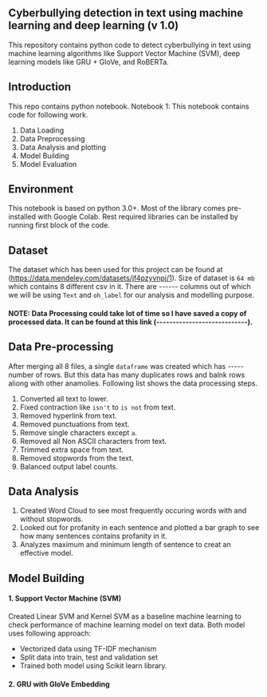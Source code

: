 ## Cyberbullying detection in text using machine learning and deep learning (v 1.0)
This repository contains python code to detect cyberbullying in text using machine learning algorithms like Support Vector Machine  (SVM), deep learning models like GRU + GloVe, and RoBERTa.

## Introduction
This repo contains python notebook.
Notebook 1: This notebook contains code for following work.
1. Data Loading
2. Data Preprocessing
3. Data Analysis and plotting
4. Model Building
5. Model Evaluation

## Environment
This notebook is based on python 3.0+. Most of the library comes pre-installed with Google Colab. Rest required libraries can be installed by running first block of the code.

## Dataset
The dataset which has been used for this project can be found at (https://data.mendeley.com/datasets/jf4pzyvnpj/1). Size of dataset is `64 mb` which contains 8 different csv in it. There are ------ columns out of which we will be using `Text` and `oh_label` for our analysis and modelling purpose.

#### NOTE: Data Processing could take lot of time so I have saved a copy of processed data. It can be found at this link (----------------------------).

## Data Pre-processing
After merging all 8 files, a single `dataframe` was created which has ----- number of rows. But this data has many duplicates rows and balnk rows aliong with other anamolies. Following list shows the data processing steps.
1. Converted all text to lower.
2. Fixed contraction like `isn't` to `is not` from text.
3. Removed hyperlink from text.
4. Removed punctuations from text.
5. Remove single characters except `a`.
6. Removed all Non ASCII characters from text.
7. Trimmed extra space from text.
8. Removed stopwords from the text.
9. Balanced output label counts. 
## Data Analysis
1. Created Word Cloud to see most frequently occuring words with and without stopwords.
2. Looked out for profanity in each sentence and plotted a bar graph to see how many sentences contains profanity in it.
3. Analyzes maximum and minimum length of sentence to creat an effective model.

## Model Building
#### 1. Support Vector Machine (SVM)
Created Linear SVM and Kernel SVM as a baseline machine learning to check performance of machine learning model on text data. Both model uses following approach:
* Vectorized data using TF-IDF mechanism
* Split data into train, test and validation set
* Trained both model using Scikit learn library.
#### 2. GRU with GloVe Embedding 



